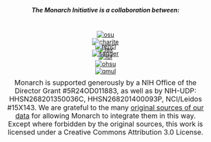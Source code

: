 <div class="home-page-section partners-section">

##### The **Monarch Initiative** is a collaboration between:
<br>
<div class="collab-wrapper">
    <div class="row">
        <div class="col-sm-4 offset-xl-3 col-xl-2 collab">
            <a href="https:oregonstate.edu/" target="__blank">
              <img src="../assets/img/osu.png" alt="osu">
            </a>
        </div>
        <div class="col-sm-4 col-xl-2 collab">
            <a href="https://www.charite.de/en/" target="__blank">
                <img src="../assets/img/charite.png" alt="charite">
            </a>
        </div>
        <div class="col-sm-4 col-xl-2 collab">
            <a href="https://www.jax.org/" target="__blank">
                <img src="../assets/img/jackson.png" alt="jax">
            </a>
        </div>
    </div>
    <div class="row">
        <div class="col-sm-4 offset-xl-3 col-xl-2 collab">
            <a href="https://www.lbl.gov/" target="__blank">
                <img src="../assets/img/lbnl.jpeg" alt="lbl">
            </a>
        </div>
        <div class="col-sm-4 col-xl-2 collab">
                <a href="https://www.ohsu.edu/" target="__blank">
                    <img src="../assets/img/ohsu.jpg" alt="ohsu">
                </a>
        </div>
        <div class="col-sm-4 col-xl-2 collab">
            <a href="http://www.smd.qmul.ac.uk" target="__blank">
               <img src="../assets/img/qmul.png" alt="qmul">
            </a>
        </div>     
    </div>
    <div class="row">
        <div class="col-sm-4 offset-xl-3 col-xl-2 collab">
            <a href="https://renci.org/" target="__blank">
               <img src="../assets/img/renci.png" alt="renci">
            </a>
        </div>
        <div class="offset-sm-4 col-sm-4 offset-xl-2 col-xl-2 collab">
            <a href="http://www.sanger.ac.uk/" target="__blank">
               <img src="../assets/img/sanger.png" alt="sanger">
            </a>
        </div>
    </div>
</div>
<p>
Monarch is supported generously by a NIH Office of the Director Grant #5R24OD011883, as well as by NIH-UDP: 
HHSN268201350036C, HHSN268201400093P, NCI/Leidos #15X143. We are grateful to the many 
<a href="/sources">original sources of our data</a> for allowing Monarch to integrate them in this way. 
Except where forbidden by the original sources, this work is licensed under a Creative Commons Attribution 3.0 License.
</p>
</div>


<style lang="scss">
@import "~@/style/variables";
@import "~@/style/home-page";

div.partners-section {
  padding: 15px 15px;
  background: $home-section-light-bg;
  text-align: center;

  .collab-wrapper {
  
    .collab img {
      max-width: 200px;
    }
  
    .row:last-child {
     margin-bottom: 50px;
     @media only screen and (min-width: 768px){
        margin-top: -75px;
         .collab:first-child {
                     margin-top: -35px;
          }
     } 
    }
  }
  p {
    text-align: center;
    font-size: 1rem;
    line-height: 1.2rem;
  }
}
</style>
